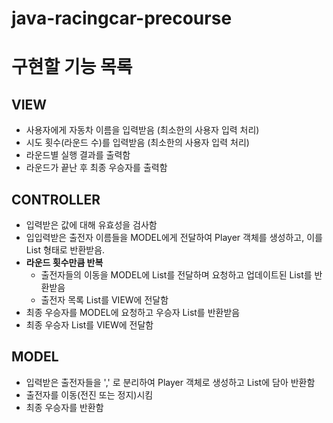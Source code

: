 # java-racingcar-precourse

# 구현할 기능 목록

## VIEW
- 사용자에게 자동차 이름을 입력받음 (최소한의 사용자 입력 처리)
- 시도 횟수(라운드 수)를 입력받음 (최소한의 사용자 입력 처리)
- 라운드별 실행 결과를 출력함
- 라운드가 끝난 후 최종 우승자를 출력함

## CONTROLLER
- 입력받은 값에 대해 유효성을 검사함
- 입입력받은 출전자 이름들을 MODEL에게 전달하여 Player 객체를 생성하고, 이를 List 형태로 반환받음.
- **라운드 횟수만큼 반복**
  - 출전자들의 이동을 MODEL에 List를 전달하며 요청하고 업데이트된 List를 반환받음
  - 출전자 목록 List를 VIEW에 전달함
- 최종 우승자를 MODEL에 요청하고 우승자 List를 반환받음
- 최종 우승자 List를 VIEW에 전달함

## MODEL
- 입력받은 출전자들을 ',' 로 분리하여 Player 객체로 생성하고 List에 담아 반환함
- 출전자를 이동(전진 또는 정지)시킴
- 최종 우승자를 반환함
